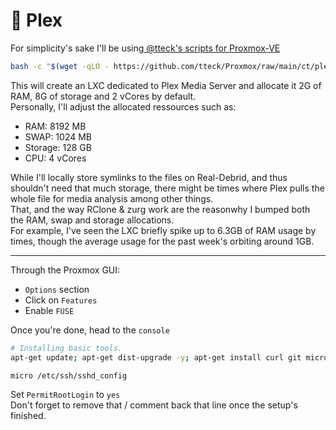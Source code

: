 # 🎥 Plex

For simplicity's sake I'll be using[ @tteck's scripts for Proxmox-VE](https://tteck.github.io/Proxmox/)

```bash
bash -c "$(wget -qLO - https://github.com/tteck/Proxmox/raw/main/ct/plex.sh)"
```

This will create an LXC dedicated to Plex Media Server and allocate it 2G of RAM, 8G of storage and 2 vCores by default.\
Personally, I'll adjust the allocated ressources such as:

* RAM: 8192 MB
* SWAP: 1024 MB
* Storage: 128 GB
* CPU: 4 vCores

While I'll locally store symlinks to the files on Real-Debrid, and thus shouldn't need that much storage, there might be times where Plex pulls the whole file for media analysis among other things.\
That, and the way RClone & zurg work are the reasonwhy I bumped both the RAM, swap and storage allocations.\
For example, I've seen the LXC briefly spike up to 6.3GB of RAM usage by times, though the average usage for the past week's orbiting around 1GB.

***

Through the Proxmox GUI:

* `Options` section
* Click on `Features`
* Enable `FUSE`

Once you're done, head to the `console`

```bash
# Installing basic tools.
apt-get update; apt-get dist-upgrade -y; apt-get install curl git micro
```

```bash
micro /etc/ssh/sshd_config
```

Set `PermitRootLogin` to `yes` \
Don't forget to remove that / comment back that line once the setup's finished.&#x20;
